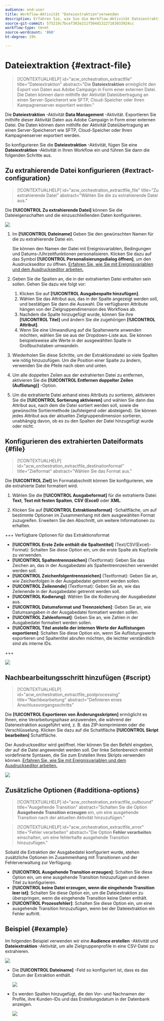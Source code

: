 ```yaml
---
audience: end-user
title: Workflow-Aktivität "Dateiextraktion"verwenden
description: Erfahren Sie, wie Sie die Workflow-Aktivität Dateiextraktion verwenden.
source-git-commit: 575219c7bcef303e211f504d13227183933924cc
workflow-type: tm+mt
source-wordcount: '860'
ht-degree: 19%

---
```


# Dateiextraktion {#extract-file}

>[!CONTEXTUALHELP]
>id="acw_orchestration_extractfile"
>title="Dateiextraktion"
>abstract="Die **Dateiextraktion** ermöglicht den Export von Daten aus Adobe Campaign in Form einer externen Datei. Die Daten können dann mithilfe der Aktivität Dateiübertragung an einen Server-Speicherort wie SFTP, Cloud-Speicher oder Ihren Kampagnenserver exportiert werden."

Die **Dateiextraktion** -Aktivität **Data Management** -Aktivität. Exportieren Sie mithilfe dieser Aktivität Daten aus Adobe Campaign in Form einer externen Datei. Die Daten können dann mithilfe der Aktivität Dateiübertragung an einen Server-Speicherort wie SFTP, Cloud-Speicher oder Ihren Kampagnenserver exportiert werden.

So konfigurieren Sie die **Dateiextraktion** -Aktivität, fügen Sie eine **Dateiextraktion** -Aktivität in Ihren Workflow ein und führen Sie dann die folgenden Schritte aus.

## Zu extrahierende Datei konfigurieren {#extract-configuration}

>[!CONTEXTUALHELP]
>id="acw_orchestration_extractfile_file"
>title="Zu extrahierende Datei"
>abstract="Wählen Sie die zu extrahierende Datei aus."

Die **[!UICONTROL Zu extrahierende Datei]** können Sie die Dateieigenschaften und die einzuschließenden Daten konfigurieren.

![](../assets/extract-file-file.png)

1. Im **[!UICONTROL Dateiname]** Geben Sie den gewünschten Namen für die zu extrahierende Datei ein.

   Sie können den Namen der Datei mit Ereignisvariablen, Bedingungen und Datums-/Uhrzeitfunktionen personalisieren. Klicken Sie dazu auf das Symbol **[!UICONTROL Personalisierungsdialog öffnen]**, um den Ausdruckseditor zu öffnen. [Erfahren Sie, wie Sie mit Ereignisvariablen und dem Ausdruckseditor arbeiten.](../event-variables.md)

1. Geben Sie die Spalten an, die in der extrahierten Datei enthalten sein sollen. Gehen Sie dazu wie folgt vor:

   1. Klicken Sie auf **[!UICONTROL Ausgabespalte hinzufügen]**.
   1. Wählen Sie das Attribut aus, das in der Spalte angezeigt werden soll, und bestätigen Sie dann die Auswahl. Die verfügbaren Attribute hängen von der Zielgruppendimension des Workflows ab.
   1. Nachdem die Spalte hinzugefügt wurde, können Sie ihre **[!UICONTROL Titel]** und ändern Sie die zugehörigen **[!UICONTROL Attribut]**.
   1. Wenn Sie eine Umwandlung auf die Spaltenwerte anwenden möchten, wählen Sie sie aus der Dropdown-Liste aus. Sie können beispielsweise alle Werte in der ausgewählten Spalte in Großbuchstaben umwandeln.

1. Wiederholen Sie diese Schritte, um der Extraktionsdatei so viele Spalten wie nötig hinzuzufügen. Um die Position einer Spalte zu ändern, verwenden Sie die Pfeile nach oben und unten.

1. Um alle doppelten Zeilen aus der extrahierten Datei zu entfernen, aktivieren Sie die **[!UICONTROL Entfernen doppelter Zeilen (Auflistung)]** -Option.

1. Um die extrahierte Datei anhand eines Attributs zu sortieren, aktivieren Sie die **[!UICONTROL Sortierung aktivieren]** und wählen Sie dann das Attribut aus, nach dem die Datei sortiert werden soll, sowie die gewünschte Sortiermethode (aufsteigend oder absteigend). Sie können jedes Attribut aus der aktuellen Zielgruppendimension sortieren, unabhängig davon, ob es zu den Spalten der Datei hinzugefügt wurde oder nicht.

## Konfigurieren des extrahierten Dateiformats {#file}

>[!CONTEXTUALHELP]
>id="acw_orchestration_extractfile_destinationformat"
>title="Zielformat"
>abstract="Wählen Sie das Format aus."

Die **[!UICONTROL Ziel]** Im Formatabschnitt können Sie konfigurieren, wie die extrahierte Datei formatiert wird.

1. Wählen Sie die **[!UICONTROL Ausgabeformat]** für die extrahierte Datei: **Text**, **Text mit festen Spalten**, **CSV (Excel)** oder **XML**.

1. Klicken Sie auf **[!UICONTROL Extraktionsformat]** -Schaltfläche, um auf bestimmte Optionen im Zusammenhang mit dem ausgewählten Format zuzugreifen. Erweitern Sie den Abschnitt, um weitere Informationen zu erhalten.

+++ Verfügbare Optionen für das Extraktionsformat

   * **[!UICONTROL Erste Zeile enthält die Spaltentitel]** (Text/CSV(Excel)-Format): Schalten Sie diese Option ein, um die erste Spalte als Kopfzeile zu verwenden.
   * **[!UICONTROL Spaltentrennzeichen]** (Textformat): Geben Sie das Zeichen an, das in der Ausgabedatei als Spaltentrennzeichen verwendet werden soll.
   * **[!UICONTROL Zeichenfolgentrennzeichen]** (Textformat): Geben Sie an, wie Zeichenfolgen in der Ausgabedatei getrennt werden sollen.
   * **[!UICONTROL Zeilenende]** (Textformat): Geben Sie an, wie das Zeilenende in der Ausgabedatei getrennt werden soll.
   * **[!UICONTROL Kodierung]**: Wählen Sie die Kodierung der Ausgabedatei aus.
   * **[!UICONTROL Datumsformat und Trennzeichen]**: Geben Sie an, wie Datumsangaben in der Ausgabedatei formatiert werden sollen.
   * **[!UICONTROL Zahlenformat]**: Geben Sie an, wie Zahlen in der Ausgabedatei formatiert werden sollen.
   * **[!UICONTROL Titel anstelle der internen Werte der Auflistungen exportieren]**: Schalten Sie diese Option ein, wenn Sie Auflistungswerte exportieren und Spaltentitel abrufen möchten, die leichter verständlich sind als interne IDs.

+++

   ![](../assets/extract-file-format.png)

## Nachbearbeitungsschritt hinzufügen {#script}

>[!CONTEXTUALHELP]
>id="acw_orchestration_extractfile_postprocessing"
>title="Nachbearbeitung"
>abstract="Definieren eines Anschlussvorgangsschritts"

Die **[!UICONTROL Exportieren von Änderungsskripten]** ermöglicht es Ihnen, eine Verarbeitungsphase anzuwenden, die während der Datenextraktion ausgeführt wird, z. B. das ZIP-komprimieren oder die Verschlüsselung. Klicken Sie dazu auf die Schaltfläche **[!UICONTROL Skript bearbeiten]** Schaltfläche.

Der Ausdruckseditor wird geöffnet. Hier können Sie den Befehl eingeben, der auf die Datei angewendet werden soll. Der linke Seitenbereich enthält vordefinierte Syntaxen, die Sie zum Erstellen Ihres Skripts verwenden können. [Erfahren Sie, wie Sie mit Ereignisvariablen und dem Ausdruckseditor arbeiten.](../event-variables.md)

![](../assets/extract-file-script.png)

## Zusätzliche Optionen {#additiona-options}

>[!CONTEXTUALHELP]
>id="acw_orchestration_extractfile_outbound"
>title="Ausgehende Transition"
>abstract="Schalten Sie die Option **Ausgehende Transition erzeugen** ein, um eine ausgehende Transition nach der aktuellen Aktivität hinzuzufügen."

>[!CONTEXTUALHELP]
>id="acw_orchestration_extractfile_error"
>title="Fehler verarbeiten"
>abstract="Die Option **Fehler verarbeiten** einschalten, um eine fehlerhafte ausgehende Transition hinzuzufügen."

Sobald die Extraktion der Ausgabedatei konfiguriert wurde, stehen zusätzliche Optionen im Zusammenhang mit Transitionen und der Fehlerverwaltung zur Verfügung:

* **[!UICONTROL Ausgehende Transition erzeugen]**: Schalten Sie diese Option ein, um eine ausgehende Transition hinzuzufügen und deren Titel zu konfigurieren.
* **[!UICONTROL keine Datei erzeugen, wenn die eingehende Transition leer ist]**: Schalten Sie diese Option ein, um die Dateiextraktion zu überspringen, wenn die eingehende Transition keine Daten enthält.
* **[!UICONTROL Prozessfehler]**: Schalten Sie diese Option ein, um eine ausgehende Transition hinzuzufügen, wenn bei der Dateiextraktion ein Fehler auftritt.

## Beispiel {#example}

Im folgenden Beispiel verwenden wir eine **Audience erstellen** -Aktivität und **Dateiextraktion** -Aktivität, um alle Zielgruppenprofile in eine CSV-Datei zu extrahieren.

![](../assets/extract-file-example.png)

* Die **[!UICONTROL Dateiname]** -Feld so konfiguriert ist, dass es das Datum der Extraktion enthält.

  ![](../assets/extract-file-example-name.png)

* Es werden Spalten hinzugefügt, die den Vor- und Nachnamen der Profile, ihre Kunden-IDs und das Erstellungsdatum in der Datenbank anzeigen.

  ![](../assets/extract-file-example-columns.png)

